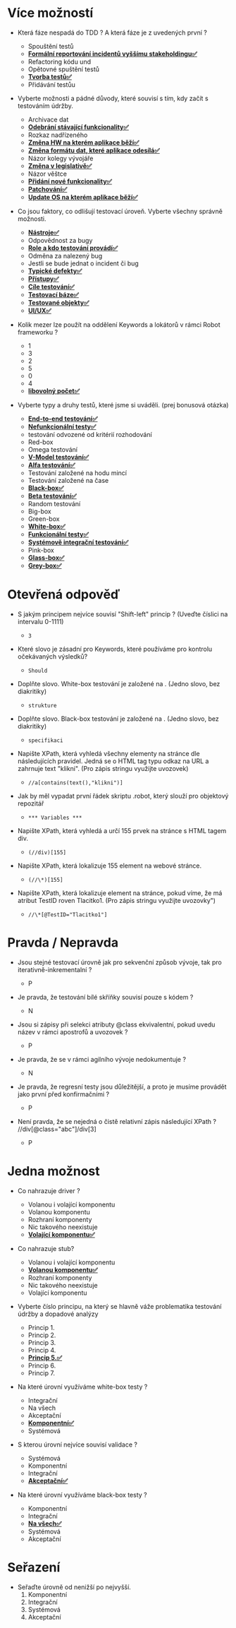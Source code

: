 # Více možností

- Která fáze nespadá do TDD ? A která fáze je z uvedených první ?

  - Spouštění testů
  - **<u>Formální reportování incidentů vyššímu stakeholdingu✅</u>**
  - Refactoring kódu und
  - Opětovné spuštění testů
  - **<u>Tvorba testů✅</u>**
  - Přidávání testůu

- Vyberte možnosti a pádné důvody, které souvisí s tím, kdy začít s testováním údržby.

  - Archivace dat
  - **<u>Odebrání stávající funkcionality✅</u>**
  - Rozkaz nadřízeného
  - **<u>Změna HW na kterém aplikace běží✅</u>**
  - **<u>Změna formátu dat, které aplikace odesílá✅</u>**
  - Názor kolegy vývojáře
  - **<u>Změna v legislativě✅</u>**
  - Názor věštce
  - **<u>Přidání nové funkcionality✅</u>**
  - **<u>Patchování✅</u>**
  - **<u>Update OS na kterém aplikace běží✅</u>**

- Co jsou faktory, co odlišují testovací úroveň. Vyberte všechny správně možnosti.

  - **<u>Nástroje✅</u>**
  - Odpovědnost za bugy
  - **<u>Role a kdo testování provádí✅</u>**
  - Odměna za nalezený bug
  - Jestli se bude jednat o incident či bug
  - **<u>Typické defekty✅</u>**
  - **<u>Přístupy✅</u>**
  - **<u>Cíle testování✅</u>**
  - **<u>Testovací báze✅</u>**
  - **<u>Testované objekty✅</u>**
  - **<u>UI/UX✅</u>**

- Kolik mezer lze použít na oddělení Keywords a lokátorů v rámci Robot frameworku ?

  - 1
  - 3
  - 2
  - 5
  - 0
  - 4
  - **<u>libovolný počet✅</u>**

- Vyberte typy a druhy testů, které jsme si uváděli. (prej bonusová otázka)
  - **<u>End-to-end testování✅</u>**
  - **<u>Nefunkcionální testy✅</u>**
  - testování odvozené od kritérií rozhodování
  - Red-box
  - Omega testování
  - **<u>V-Model testování✅</u>**
  - **<u>Alfa testování✅</u>**
  - Testování založené na hodu mincí
  - Testování založené na čase
  - **<u>Black-box✅</u>**
  - **<u>Beta testování✅</u>**
  - Random testování
  - Big-box
  - Green-box
  - **<u>White-box✅</u>**
  - **<u>Funkcionální testy✅</u>**
  - **<u>Systémově integrační testování✅</u>**
  - Pink-box
  - **<u>Glass-box✅</u>**
  - **<u>Grey-box✅</u>**

# Otevřená odpověď

- S jakým principem nejvíce souvisí "Shift-left" princip ? (Uveďte číslici na intervalu 0-1111)

  - `3`

- Které slovo je zásadní pro Keywords, které používáme pro kontrolu očekávaných výsledků?

  - `Should`

- Doplňte slovo. White-box testování je založené na . (Jedno slovo, bez diakritiky)

  - `strukture`

- Doplňte slovo. Black-box testování je založené na . (Jedno slovo, bez diakritiky)

  - `specifikaci`

- Napište XPath, která vyhledá všechny elementy na stránce dle následujících pravidel. Jedná se o HTML tag typu odkaz na URL a zahrnuje text "klikni". (Pro zápis stringu využijte uvozovek)

  - `//a[contains(text(),"klikni")]`

- Jak by měl vypadat první řádek skriptu .robot, který slouží pro objektový repozitář

  - `*** Variables ***`

- Napište XPath, která vyhledá a určí 155 prvek na stránce s HTML tagem div.

  - `(//div)[155]`

- Napište XPath, která lokalizuje 155 element na webové stránce.

  - `(//\*)[155]`

- Napište XPath, která lokalizuje element na stránce, pokud víme, že má atribut TestID roven Tlacitko1. (Pro zápis stringu využijte uvozovky")
  - `//\*[@TestID="Tlacitko1"]`

# Pravda / Nepravda

- Jsou stejné testovací úrovně jak pro sekvenční způsob vývoje, tak pro iterativně-inkrementalní ?

  - P

- Je pravda, že testování bílé skříňky souvisí pouze s kódem ?

  - N

- Jsou si zápisy při selekci atributy @class ekvivalentní, pokud uvedu název v rámci apostrofů a uvozovek ?

  - P

- Je pravda, že se v rámci agilního vývoje nedokumentuje ?

  - N

- Je pravda, že regresní testy jsou důležitější, a proto je musíme provádět jako první před konfirmačními ?

  - P

- Není pravda, že se nejedná o čistě relativní zápis následující XPath ? //div[@class="abc"]/div[3]

  - P

# Jedna možnost

- Co nahrazuje driver ?

  - Volanou i volající komponentu
  - Volanou komponentu
  - Rozhraní komponenty
  - Nic takového neexistuje
  - **<u>Volající komponentu✅</u>**

- Co nahrazuje stub?
    - Volanou i volající komponentu
    - **<u>Volanou komponentu✅</u>**
    - Rozhraní komponenty
    - Nic takového neexistuje
    - Volající komponentu

- Vyberte číslo principu, na který se hlavně váže problematika testování údržby a dopadové analýzy

  - Princip 1.
  - Princip 2.
  - Princip 3.
  - Princip 4.
  - **<u>Princip 5.✅</u>**
  - Princip 6.
  - Princip 7.

- Na které úrovní využíváme white-box testy ?
  - Integrační
  - Na všech
  - Akceptační
  - **<u>Komponentní✅</u>**
  - Systémová

- S kterou úrovní nejvíce souvisí validace ?
  - Systémová
  - Komponentní
  - Integrační
  - **<u>Akceptační✅</u>**

- Na které úrovní využíváme black-box testy ?
  - Komponentní
  - Integrační
  - **<u>Na všech✅</u>**
  - Systémová
  - Akceptační

# Seřazení

- Seřaďte úrovně od nenižší po nejvyšší.
    1. Komponentní
    2. Integrační
    3. Systémová
    4. Akceptační
